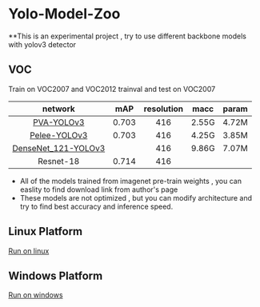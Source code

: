 # Yolo-Model-Zoo

**This is an experimental project , try to use different backbone models with yolov3 detector

## VOC

Train on VOC2007 and VOC2012 trainval and test on VOC2007

network|mAP|resolution|macc|param|
:---:|:---:|:---:|:---:|:---:|
[PVA-YOLOv3](https://github.com/sanghoon/pva-faster-rcnn)|0.703|416|2.55G|4.72M|
[Pelee-YOLOv3](https://github.com/Robert-JunWang/Pelee)|0.703|416|4.25G|3.85M|
[DenseNet_121-YOLOv3](https://github.com/shicai/DenseNet-Caffe)||416|9.86G|7.07M|
Resnet-18|0.714|416|||

* All of the models trained from imagenet pre-train weights , you can easlity to find download link from author's page
* These models are not optimized , but you can modify architecture and try to find best accuracy and inference speed. 

## Linux Platform

[Run on linux](https://github.com/eric612/MobileNet-YOLO)

## Windows Platform

[Run on windows](https://github.com/eric612/Caffe-YOLOv2-Windows)
